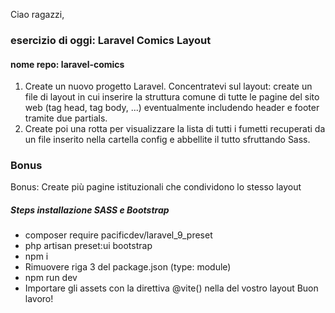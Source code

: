 Ciao ragazzi,
### esercizio di oggi: Laravel Comics Layout
#### nome repo: laravel-comics
1. Create un nuovo progetto Laravel. Concentratevi sul layout: create un file di layout in cui inserire la struttura comune di tutte le pagine del sito web (tag head, tag body, ...) eventualmente includendo header e footer tramite due partials.
2. Create poi una rotta per visualizzare la lista di tutti i fumetti recuperati da un file inserito nella cartella config e abbellite il tutto sfruttando Sass.
### Bonus
Bonus:
Create più pagine istituzionali che condividono lo stesso layout
##### Steps installazione SASS e Bootstrap
- composer require pacificdev/laravel_9_preset
- php artisan preset:ui bootstrap
- npm i
- Rimuovere riga 3 del package.json (type: module)
- npm run dev
- Importare gli assets con la direttiva @vite() nella  <head> del vostro layout
Buon lavoro!